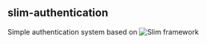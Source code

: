 ## slim-authentication

Simple authentication system based on ![Slim framework](http://www.slimframework.com)